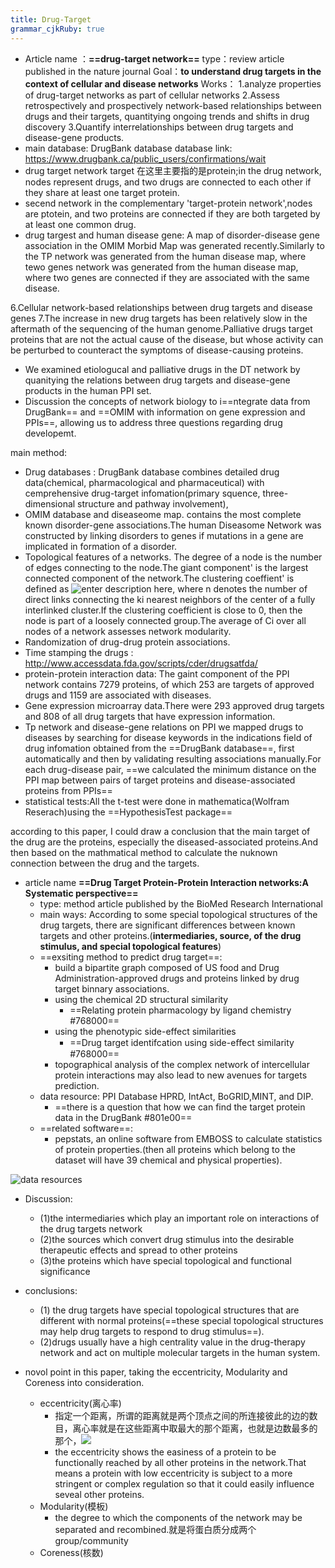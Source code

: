 ```yaml
---
title: Drug-Target
grammar_cjkRuby: true
---
```


 - Article name ：**==drug-target network==**
type：review article published in the nature journal
Goal：**to understand drug targets in the context of cellular and disease networks**
Works：
1.analyze properties of drug-target networks as part of cellular networks
2.Assess retrospectively and prospectively network-based relationships between drugs and their targets, quantitying ongoing trends and shifts in drug discovery
3.Quantify interrelationships between drug targets and disease-gene products.
 - main database: DrugBank database 
 	 database link: https://www.drugbank.ca/public_users/confirmations/wait
 - drug target network target 在这里主要指的是protein;in the drug network, nodes represent drugs, and two drugs are connected to each other if they share at least one target protein.
 - secend network in the complementary 'target-protein network',nodes are ptotein, and two proteins are connected if they are both targeted by at least one common drug.
 - drug targest and human disease gene:
	 A map of disorder-disease gene association in the OMIM Morbid Map was generated recently.Similarly to the TP network was generated from the human disease map, where tewo genes network was generated from the human disease map, where two genes are connected if they are associated with the same disease.
	
 6.Cellular network-based relationships between drug targets and disease genes
 7.The increase in new drug targets has been relatively slow in the aftermath of the sequencing of the human genome.Palliative drugs target proteins that are not the actual cause of the disease, but whose activity can be perturbed to counteract the symptoms of disease-causing proteins.
 - We examined etiologucal and palliative drugs in the DT network by quanitying the relations between drug targets and disease-gene products in the human PPI set.
 - Discussion the concepts of network biology to i==ntegrate data from DrugBank== and ==OMIM with information on gene expression and PPIs==, allowing us to address three questions regarding drug developemt.

main method:

 - Drug databases : DrugBank database combines detailed drug data(chemical, pharmacological and pharmaceutical) with cemprehensive drug-target infomation(primary squence, three-dimensional structure and pathway involvement),
 - OMIM database and diseaseome map. contains the most complete known disorder-gene associations.The human Diseasome Network was constructed by linking disorders to genes if mutations in a gene are implicated in formation of a disorder.
 - Topological features of a networks. The degree of a node is the number of edges connecting to the node.The giant component' is the largest connected component of the network.The clustering coeffient' is defined as ![enter description here][1], where n denotes the number of direct links connecting the ki nearest neighbors of the center of a fully interlinked cluster.If the clustering coefficient is close to 0, then the node is part of a loosely connected group.The average of Ci over all nodes of a network assesses network modularity.
 - Randomization of drug-drug protein associations.
 - Time stamping the drugs : http://www.accessdata.fda.gov/scripts/cder/drugsatfda/
 - protein-protein interaction data: The gaint component of the PPI network contains 7279 proteins, of which 253 are targets of approved drugs and 1159 are associated with diseases.
 - Gene expression microarray data.There were 293 approved drug targets and 808 of all drug targets that have expression information.
 - Tp network and disease-gene relations on PPI we mapped drugs to diseases by searching for disease keywords in the indications field of drug infomation obtained from the ==DrugBank database==, first automatically and then by validating resulting associations manually.For each drug-disease pair, ==we calculated the minimum distance on the PPI map between pairs of target proteins and disease-associated proteins from PPIs==
 - statistical tests:All the t-test were done in mathematica(Wolfram Reserach)using the ==HypothesisTest package==
	
according to this paper, I could draw a conclusion that the main target of the drug are the proteins, especially the diseased-associated proteins.And then based on the mathmatical method to calculate the nuknown connection between the drug and the targets. 

 - article name **==Drug Target Protein-Protein Interaction networks:A Systematic perspective==**
	 - type: method article published by the BioMed Research International
	 - main ways: According to some special topological structures of the drug targets, there are significant differences between known targets and other proteins.(**intermediaries, source, of the drug stimulus, and special topological features**)
	 - ==exsiting method to predict drug target==:
		 - build a bipartite graph composed of US food and Drug Administration-approved drugs and proteins linked by drug target binnary associations.
		 - using the chemical 2D structural similarity
			 - ==Relating protein pharmacology by ligand chemistry #768000==
		 - using the phenotypic side-effect similarities
			 - ==Drug target identifcation using side-eﬀect similarity #768000==
		 - topographical analysis of the complex network of intercellular protein interactions may also lead to new avenues for targets prediction.
	- data resource: PPI Database  HPRD, IntAct, BoGRID,MINT, and DIP.
		- ==there is a question that how we can find the target protein data in the DrugBank #801e00==
	- ==related software==:
		- pepstats, an online software from EMBOSS to calculate statistics of protein properties.(then all proteins which belong to the dataset will have 39 chemical and physical properties).

![data resources][2]

 - Discussion:
	 - (1)the intermediaries which play an important role on interactions of the drug targets network
	 - (2)the sources which convert drug stimulus into the desirable therapeutic effects and spread to other proteins
	 - (3)the proteins which have special topological and functional significance
	 
- conclusions:
	- (1) the drug targets have special topological structures that are different with normal proteins(==these special topological structures may help drug targets to respond to drug stimulus==).
	- (2)drugs usually have a high centrality value in the drug-therapy network and act on multiple molecular targets in the human system.
- novol point in this paper, taking the eccentricity, Modularity and Coreness into consideration.
	- eccentricity(离心率)
		- 指定一个距离，所谓的距离就是两个顶点之间的所连接彼此的边的数目，离心率就是在这些距离中取最大的那个距离，也就是边数最多的那个，![][3]
		- the eccentricity shows the easiness of a protein to be functionally reached by all other proteins in the network.That means a protein with low eccentricity is subject to a more stringent or complex regulation so that it could easily influence seveal other proteins.
	- Modularity(模板)
		- the degree to which the components of the network may be separated and recombined.就是将蛋白质分成两个group/community
	- Coreness(核数)


  [1]: ./images/1517132534506.jpg
  [2]: ./images/1517193498490.jpg
  [3]: ./images/1517217530206.jpg